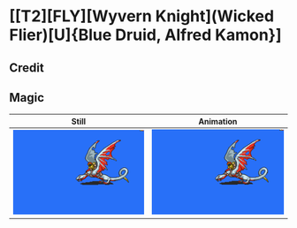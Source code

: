 # [\[T2\]\[FLY\]\[Wyvern Knight\]\(Wicked Flier\)\[U\]{Blue Druid, Alfred Kamon}]

## Credit


	
## Magic

| Still | Animation |
| :---: | :-------: |
| ![Magic still](./Magic_000.png) | ![Magic animation](./Magic.gif) |
